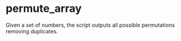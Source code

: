# permute_array

Given a set of numbers, the script outputs all possible permutations removing duplicates.
